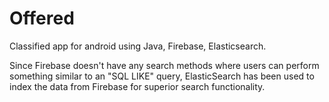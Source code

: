 <h1>Offered</h1>
Classified app for android using Java, Firebase, Elasticsearch.

Since Firebase doesn't have any search methods where users can perform something similar to an "SQL LIKE" query, ElasticSearch has been used to index the data from Firebase for superior search functionality.
